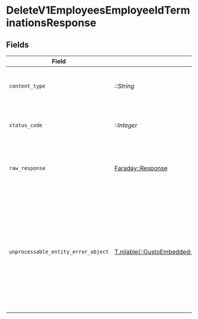 # DeleteV1EmployeesEmployeeIdTerminationsResponse


## Fields

| Field                                                                                                                                            | Type                                                                                                                                             | Required                                                                                                                                         | Description                                                                                                                                      |
| ------------------------------------------------------------------------------------------------------------------------------------------------ | ------------------------------------------------------------------------------------------------------------------------------------------------ | ------------------------------------------------------------------------------------------------------------------------------------------------ | ------------------------------------------------------------------------------------------------------------------------------------------------ |
| `content_type`                                                                                                                                   | *::String*                                                                                                                                       | :heavy_check_mark:                                                                                                                               | HTTP response content type for this operation                                                                                                    |
| `status_code`                                                                                                                                    | *::Integer*                                                                                                                                      | :heavy_check_mark:                                                                                                                               | HTTP response status code for this operation                                                                                                     |
| `raw_response`                                                                                                                                   | [Faraday::Response](https://www.rubydoc.info/gems/faraday/Faraday/Response)                                                                      | :heavy_check_mark:                                                                                                                               | Raw HTTP response; suitable for custom response parsing                                                                                          |
| `unprocessable_entity_error_object`                                                                                                              | [T.nilable(::GustoEmbedded::Shared::UnprocessableEntityErrorObject)](../../models/shared/unprocessableentityerrorobject.md)                      | :heavy_minus_sign:                                                                                                                               | Not Found<br/><br/>* The requested resource does not exist. Make sure the provided UUID is valid.<br/>* The employee's employment is not in the right state. |